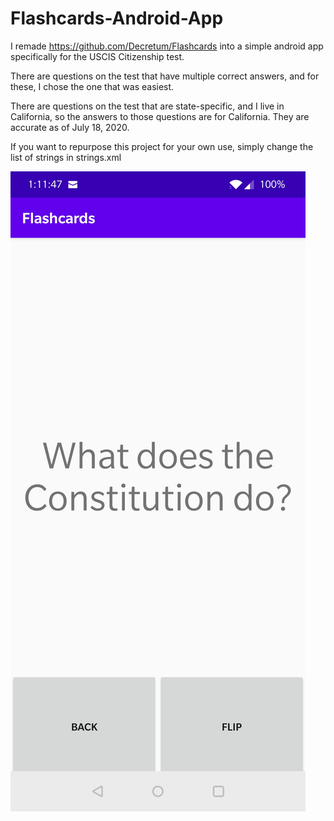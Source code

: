 # Flashcards-Android-App

I remade https://github.com/Decretum/Flashcards into a simple android app specifically for the USCIS Citizenship test. 

There are questions on the test that have multiple correct answers, and for these, I chose the one that was easiest.

There are questions on the test that are state-specific, and I live in California, so the answers to those questions are for California. They are accurate as of July 18, 2020.

If you want to repurpose this project for your own use, simply change the list of strings in strings.xml

![](app/Screenshot_20200703-131148.jpg)